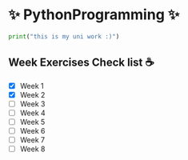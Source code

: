 # :sparkles: PythonProgramming :sparkles:

```python
print("this is my uni work :)")
```
## Week Exercises Check list :coffee:

- [x] Week 1
- [x] Week 2
- [ ] Week 3
- [ ] Week 4
- [ ] Week 5
- [ ] Week 6
- [ ] Week 7
- [ ] Week 8 
